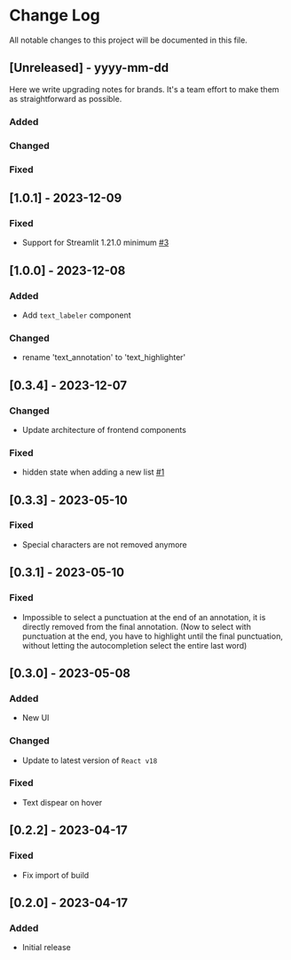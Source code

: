 # Change Log
All notable changes to this project will be documented in this file.
 
## [Unreleased] - yyyy-mm-dd
 
Here we write upgrading notes for brands. It's a team effort to make them as
straightforward as possible.
 
### Added
 
### Changed
 
### Fixed

## [1.0.1] - 2023-12-09

### Fixed

- Support for Streamlit 1.21.0 minimum [#3](https://github.com/rmarquet21/streamlit-annotation-tools/issues/3)

## [1.0.0] - 2023-12-08

### Added

- Add `text_labeler` component

### Changed

- rename 'text_annotation' to 'text_highlighter'

## [0.3.4] - 2023-12-07

### Changed

- Update architecture of frontend components

### Fixed

- hidden state when adding a new list [#1](https://github.com/rmarquet21/streamlit-annotation-tools/issues/1)

## [0.3.3] - 2023-05-10

### Fixed

- Special characters are not removed anymore

## [0.3.1] - 2023-05-10

### Fixed

- Impossible to select a punctuation at the end of an annotation, it is directly removed from the final annotation. (Now to select with punctuation at the end, you have to highlight until the final punctuation, without letting the autocompletion select the entire last word)

## [0.3.0] - 2023-05-08

### Added

- New UI

### Changed

- Update to latest version of `React v18`

### Fixed

- Text dispear on hover

## [0.2.2] - 2023-04-17

### Fixed

- Fix import of build

## [0.2.0] - 2023-04-17
 
### Added

- Initial release
